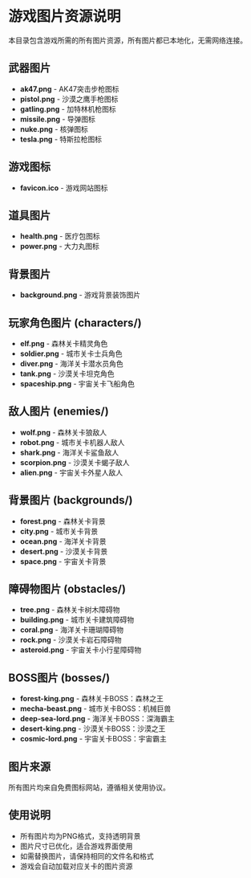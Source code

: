 # 游戏图片资源说明

本目录包含游戏所需的所有图片资源，所有图片都已本地化，无需网络连接。

## 武器图片

- **ak47.png** - AK47突击步枪图标
- **pistol.png** - 沙漠之鹰手枪图标
- **gatling.png** - 加特林机枪图标
- **missile.png** - 导弹图标
- **nuke.png** - 核弹图标
- **tesla.png** - 特斯拉枪图标

## 游戏图标

- **favicon.ico** - 游戏网站图标

## 道具图片

- **health.png** - 医疗包图标
- **power.png** - 大力丸图标

## 背景图片

- **background.png** - 游戏背景装饰图片

## 玩家角色图片 (characters/)

- **elf.png** - 森林关卡精灵角色
- **soldier.png** - 城市关卡士兵角色
- **diver.png** - 海洋关卡潜水员角色
- **tank.png** - 沙漠关卡坦克角色
- **spaceship.png** - 宇宙关卡飞船角色

## 敌人图片 (enemies/)

- **wolf.png** - 森林关卡狼敌人
- **robot.png** - 城市关卡机器人敌人
- **shark.png** - 海洋关卡鲨鱼敌人
- **scorpion.png** - 沙漠关卡蝎子敌人
- **alien.png** - 宇宙关卡外星人敌人

## 背景图片 (backgrounds/)

- **forest.png** - 森林关卡背景
- **city.png** - 城市关卡背景
- **ocean.png** - 海洋关卡背景
- **desert.png** - 沙漠关卡背景
- **space.png** - 宇宙关卡背景

## 障碍物图片 (obstacles/)

- **tree.png** - 森林关卡树木障碍物
- **building.png** - 城市关卡建筑障碍物
- **coral.png** - 海洋关卡珊瑚障碍物
- **rock.png** - 沙漠关卡岩石障碍物
- **asteroid.png** - 宇宙关卡小行星障碍物

## BOSS图片 (bosses/)

- **forest-king.png** - 森林关卡BOSS：森林之王
- **mecha-beast.png** - 城市关卡BOSS：机械巨兽
- **deep-sea-lord.png** - 海洋关卡BOSS：深海霸主
- **desert-king.png** - 沙漠关卡BOSS：沙漠之王
- **cosmic-lord.png** - 宇宙关卡BOSS：宇宙霸主

## 图片来源

所有图片均来自免费图标网站，遵循相关使用协议。

## 使用说明

- 所有图片均为PNG格式，支持透明背景
- 图片尺寸已优化，适合游戏界面使用
- 如需替换图片，请保持相同的文件名和格式
- 游戏会自动加载对应关卡的图片资源 